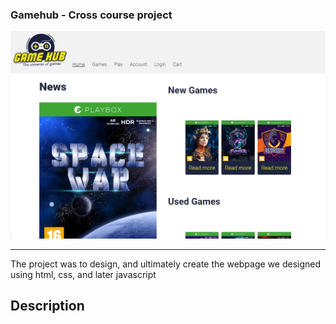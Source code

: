 ### Gamehub - Cross course project

<picture>
    <img alt="Screenshot of the frontpage" src="images/gamehub-screen.jpg">
</picture>

---

The project was to design, and ultimately create the webpage we designed using html, css, and later javascript

## Description
